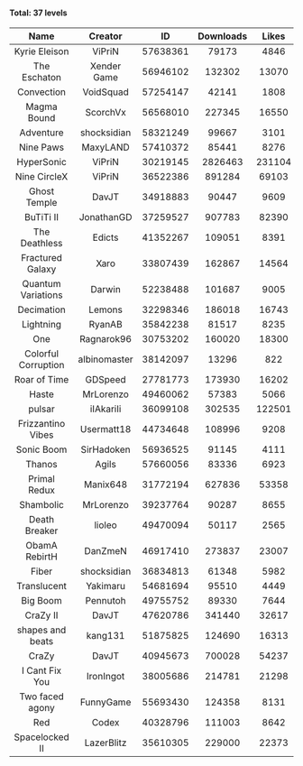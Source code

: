 #### Total: 37 levels

| Name | Creator | ID | Downloads | Likes |
|:---:|:---:|:---:|:---:|:---:|
| Kyrie Eleison | ViPriN | 57638361 | 79173 | 4846
| The Eschaton | Xender Game | 56946102 | 132302 | 13070
| Convection | VoidSquad | 57254147 | 42141 | 1808
| Magma Bound | ScorchVx | 56568010 | 227345 | 16550
| Adventure | shocksidian | 58321249 | 99667 | 3101
| Nine Paws | MaxyLAND | 57410372 | 85441 | 8276
| HyperSonic | ViPriN | 30219145 | 2826463 | 231104
| Nine CircleX | ViPriN | 36522386 | 891284 | 69103
| Ghost Temple | DavJT | 34918883 | 90447 | 9609
| BuTiTi II | JonathanGD | 37259527 | 907783 | 82390
| The Deathless | Edicts | 41352267 | 109051 | 8391
| Fractured Galaxy  | Xaro | 33807439 | 162867 | 14564
| Quantum Variations | Darwin | 52238488 | 101687 | 9005
| Decimation | Lemons | 32298346 | 186018 | 16743
| Lightning | RyanAB | 35842238 | 81517 | 8235
| One | Ragnarok96 | 30753202 | 160020 | 18300
| Colorful Corruption | albinomaster | 38142097 | 13296 | 822
| Roar of Time | GDSpeed | 27781773 | 173930 | 16202
| Haste | MrLorenzo | 49460062 | 57383 | 5066
| pulsar | iIAkariIi | 36099108 | 302535 | 122501
| Frizzantino Vibes | Usermatt18 | 44734648 | 108996 | 9208
| Sonic Boom | SirHadoken | 56936525 | 91145 | 4111
| Thanos | Agils | 57660056 | 83336 | 6923
| Primal Redux | Manix648 | 31772194 | 627836 | 53358
| Shambolic | MrLorenzo | 39237764 | 90287 | 8655
| Death Breaker | lioleo | 49470094 | 50117 | 2565
| ObamA RebirtH | DanZmeN | 46917410 | 273837 | 23007
| Fiber | shocksidian | 36834813 | 61348 | 5982
| Translucent | Yakimaru | 54681694 | 95510 | 4449
| Big Boom | Pennutoh | 49755752 | 89330 | 7644
| CraZy II | DavJT | 47620786 | 341440 | 32617
| shapes and beats | kang131 | 51875825 | 124690 | 16313
| CraZy | DavJT | 40945673 | 700028 | 54237
| I Cant Fix You | IronIngot | 38005686 | 214781 | 21298
| Two faced agony | FunnyGame | 55693430 | 124358 | 8131
| Red | Codex | 40328796 | 111003 | 8642
| Spacelocked II | LazerBlitz | 35610305 | 229000 | 22373
